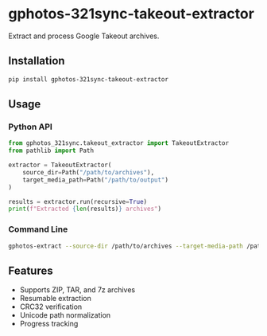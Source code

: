# gphotos-321sync-takeout-extractor

Extract and process Google Takeout archives.

## Installation

```bash
pip install gphotos-321sync-takeout-extractor
```

## Usage

### Python API

```python
from gphotos_321sync.takeout_extractor import TakeoutExtractor
from pathlib import Path

extractor = TakeoutExtractor(
    source_dir=Path("/path/to/archives"),
    target_media_path=Path("/path/to/output")
)

results = extractor.run(recursive=True)
print(f"Extracted {len(results)} archives")
```

### Command Line

```bash
gphotos-extract --source-dir /path/to/archives --target-media-path /path/to/output
```

## Features

- Supports ZIP, TAR, and 7z archives
- Resumable extraction
- CRC32 verification
- Unicode path normalization
- Progress tracking
